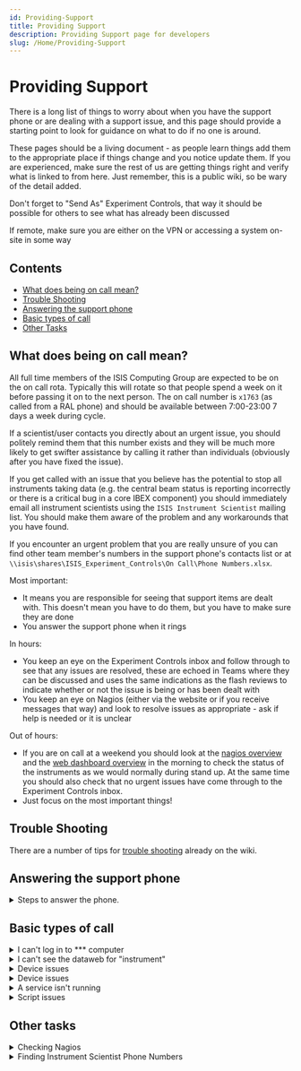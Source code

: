 ```yaml
---
id: Providing-Support
title: Providing Support
description: Providing Support page for developers
slug: /Home/Providing-Support
---
```


# Providing Support

There is a long list of things to worry about when you have the support phone or are dealing with a support issue, and this page should provide a starting point to look for guidance on what to do if no one is around.

These pages should be a living document - as people learn things add them to the appropriate place if things change and you notice update them. If you are experienced, make sure the rest of us are getting things right and verify what is linked to from here. Just remember, this is a public wiki, so be wary of the detail added.

Don't forget to "Send As" Experiment Controls, that way it should be possible for others to see what has already been discussed

If remote, make sure you are either on the VPN or accessing a system on-site in some way

## Contents
- [What does being on call mean?](#what-does-being-on-call-mean)
- [Trouble Shooting](#trouble-shooting)
- [Answering the support phone](#answering-the-support-phone)
- [Basic types of call](#basic-types-of-call)
- [Other Tasks](#other-tasks)

## What does being on call mean?

All full time members of the ISIS Computing Group are expected to be on the on call rota. Typically this will rotate so that people spend a week on it before passing it on to the next person. The on call number is `x1763` (as called from a RAL phone) and should be available between 7:00-23:00 7 days a week during cycle.

If a scientist/user contacts you directly about an urgent issue, you should politely remind them that this number exists and they will be much more likely to get swifter assistance by calling it rather than individuals (obviously after you have fixed the issue).

If you get called with an issue that you believe has the potential to stop all instruments taking data (e.g. the central beam status is reporting incorrectly or there is a critical bug in a core IBEX component) you should immediately email all instrument scientists using the `ISIS Instrument Scientist` mailing list. You should make them aware of the problem and any workarounds that you have found.

If you encounter an urgent problem that you are really unsure of you can find other team member's numbers in the support phone's contacts list or at `\\isis\shares\ISIS_Experiment_Controls\On Call\Phone Numbers.xlsx`.

Most important:
  - It means you are responsible for seeing that support items are dealt with. This doesn't mean you have to do them, but you have to make sure they are done
  - You answer the support phone when it rings

In hours:
  - You keep an eye on the Experiment Controls inbox and follow through to see that any issues are resolved, these are echoed in Teams where they can be discussed and uses the same indications as the flash reviews to indicate whether or not the issue is being or has been dealt with
  - You keep an eye on Nagios (either via the website or if you receive messages that way) and look to resolve issues as appropriate - ask if help is needed or it is unclear

Out of hours:
  - If you are on call at a weekend you should look at the [nagios overview](https://varanus.nd.rl.ac.uk/nagios/) and the [web dashboard overview](http://dataweb.isis.rl.ac.uk/IbexDataweb/Overview/ibexOverview.html) in the morning to check the status of the instruments as we would normally during stand up. At the same time you should also check that no urgent issues have come through to the Experiment Controls inbox.
  - Just focus on the most important things!

## Trouble Shooting

There are a number of tips for [trouble shooting](trouble-shooting-pages) already on the wiki.

## Answering the support phone
<details>
<summary> Steps to answer the phone. </summary>
<div>

  1. Greet the caller with something that tells them they are talking to the right team, e.g. just respond with "ISIS Experiment Controls Support"
  1. Make a note* of the time
  1. Make a note* of the name of the instrument and the name or at least the role of the caller, if possible - sometimes they are quick and you don't get to catch it, or they don't actually say who it is. These calls can be from users in cabins, or from the MCR, knowing who called you about the problem can help if others need to follow it up.
  1. Make a note* of the basic problem.
  1. If you can solve the problem do so, if you can't start finding the appropriate answers in this guide or by reaching out to others.

  * Notes can be mental notes - but don't be afraid to write everything down either, you have to write it all down for the out of hours calls anyway.

</div>
</details>

## Basic types of call
<details>
<summary>I can't log in to *** computer</summary>
<div>

1. What is the name of the computer? 
- If it is the NDX or NDH, we care, look at the next steps, there are a small subset of other systems we support that others might be logging into which will be listed in the older SharePoint along with the access information as appropriate. 
- Anything else, NDC, NDL, NDW:
    - in office hours refer them to the service desk
    - out of hours if you can help do so, but this is a best efforts offering, and you might not be able to do anything. If you can't resolve the issue out of the service desk hours, there is no easy escalation option. An inability to log in due to incorrect passwords will fail over after a length of time, but most of us cannot access Active Directory to reset it, so they will have to find a way around it differently.
- If attempting to connect to EMMA, remember the -A
2. Unable to connect to NDX via RDP
- Try yourself to RDP, if you can ask reporter to try again, if they can't it is a connectivity issue for the system they are using to site, in hours refer them to the service desk, out of hours this is best efforts. Check the ISIS Computing O365 SharePoint for more information.
- Check ping to the NDX, and to the NDH
    - If there are any issues with these pings, following the instructions relating to them and the DRACs  in the older SharePoint
3. Wrong password entered too many times on anything other than NDX
- We can't resolve this

</div>
</details>

<details>
<summary>I can't see the dataweb for "instrument"</summary>
<div>
 
1. Check whether or not you can see that dataweb, and how extensive the failure is (one instrument, many, all) (TODO: Find out the solution for this, is it always restart the dataweb server/JSON_BOURNE?)

</div>
</details>

<details>
<summary>Device issues</summary>
<div>


1. I can't talk to device/my blocks are showing as disconnected/IOC isn't working
    - Check that the IOC is running
    - Check that the device is turned on
    - Check if your problem is already listed on the [device/ioc wiki pages](https://github.com/ISISComputingGroup/ibex_developers_manual/wiki/Specific-Device-IOC).
    - If the device is a DAQmx one, look at it in MAX, and perform a self-test
    - Device not responding
        * Stop the IOC (or VI) and try to connect via a more direct route, e.g. Putty
        * Check the cabling, and that ports etc. are correct
        * For serial devices, check using the MOXA web interface that bytes are being sent and received on the correct port. Moxa IPs are listed [here](http://beamlog.nd.rl.ac.uk/inst_summary.xml) and the login details are on the usual passwords page.
    - If the device is unable to interact in any way, refer this to the appropriate hardware team (via the MCR out of hours)
    - If the device responds via a more direct route, but not via the IOC/VI
        * Make sure the settings in the IOC/VI are correct
        * If the IOC/VI have been updated since the device last worked correctly, roll back to a version that is known to work, and raise a ticket to investigate the issue and find a more sustainable solution
2. I can't use this button to get to more details/why doesn't this bit of the OPI work
    - Check they are in manager mode
3. I need to add this device to my system
    - Check [the user manual](https://github.com/ISISComputingGroup/ibex_user_manual/wiki) for IBEX, for SECI, if you don't know already ask someone else
4. My motor won't move
    - Are both limits made?
        - Yes: Something has happened in the physical realm, refer it to EUSG via the MCR
        - No: Go to next consideration
    - Is any of the other information updating for that motor controller?
        - Yes: Go to next consideration
        - No: Under IBEX go to the engineering device screen, under SECI open the advanced motor functions and go to the console tab, do not send any characters but send a command, if the response is anything but `:` then the Galil is in a fault mode of some kind which will involve restarts etc.
            * If the Galil is unresponsive refer it to EUSG via the MCR 
    - Looking at the specific motor:
        - Are you trying to move in the same direction as an active limit switch?
            - Yes: Try moving in the other direction, if you can move that way to a requested position all is fine
        - Are you able to move in either direction?
            - No: Check for hardware faults (potentially as a referral to EUSG via the MCR)
        - If it is able to move, is the encoder tracking in the same direction as the requested motion?
            - No: The motor setup is probably incorrect, recommission the motor
            - Yes: Feel bewildered as this should be a moving motor
5. My device isn't behaving as I expect
    - Verify that the device expected on that port is the device connected on that port
    - Treat it as a device that is unable to interact
    - Check the error logs (either through the log interface in the GUI, the console logs, or other appropriate method)
    - Verify that the behavior you're seeing is not a known quirk of the device. These quirks are often detailed on the [device/ioc wiki pages](https://github.com/ISISComputingGroup/ibex_developers_manual/wiki/Specific-Device-IOC)


</div>
</details>

<details>
<summary>Device issues</summary>
<div>

1. I can't talk to device/my blocks are showing as disconnected/IOC isn't working
    - Check that the IOC is running
    - Check that the device is turned on
    - Check if your problem is already listed on the [device/ioc wiki pages](https://github.com/ISISComputingGroup/ibex_developers_manual/wiki/Specific-Device-IOC).
    - If the device is a DAQmx one, look at it in MAX, and perform a self-test
    - Device not responding
        * Stop the IOC (or VI) and try to connect via a more direct route, e.g. Putty
        * Check the cabling, and that ports etc. are correct
        * For serial devices, check using the MOXA web interface that bytes are being sent and received on the correct port. Moxa IPs are listed [here](http://beamlog.nd.rl.ac.uk/inst_summary.xml) and the login details are on the usual passwords page.
    - If the device is unable to interact in any way, refer this to the appropriate hardware team (via the MCR out of hours)
    - If the device responds via a more direct route, but not via the IOC/VI
        * Make sure the settings in the IOC/VI are correct
        * If the IOC/VI have been updated since the device last worked correctly, roll back to a version that is known to work, and raise a ticket to investigate the issue and find a more sustainable solution
2. I can't use this button to get to more details/why doesn't this bit of the OPI work
    - Check they are in manager mode
3. I need to add this device to my system
    - Check [the user manual](https://github.com/ISISComputingGroup/ibex_user_manual/wiki) for IBEX, for SECI, if you don't know already ask someone else
4. My motor won't move
    - Are both limits made?
        - Yes: Something has happened in the physical realm, refer it to EUSG via the MCR
        - No: Go to next consideration
    - Is any of the other information updating for that motor controller?
        - Yes: Go to next consideration
        - No: Under IBEX go to the engineering device screen, under SECI open the advanced motor functions and go to the console tab, do not send any characters but send a command, if the response is anything but `:` then the Galil is in a fault mode of some kind which will involve restarts etc.
            * If the Galil is unresponsive refer it to EUSG via the MCR 
    - Looking at the specific motor:
        - Are you trying to move in the same direction as an active limit switch?
            - Yes: Try moving in the other direction, if you can move that way to a requested position all is fine
        - Are you able to move in either direction?
            - No: Check for hardware faults (potentially as a referral to EUSG via the MCR)
        - If it is able to move, is the encoder tracking in the same direction as the requested motion?
            - No: The motor setup is probably incorrect, recommission the motor
            - Yes: Feel bewildered as this should be a moving motor
5. My device isn't behaving as I expect
    - Verify that the device expected on that port is the device connected on that port
    - Treat it as a device that is unable to interact
    - Check the error logs (either through the log interface in the GUI, the console logs, or other appropriate method)
    - Verify that the behavior you're seeing is not a known quirk of the device. These quirks are often detailed on the [device/ioc wiki pages](https://github.com/ISISComputingGroup/ibex_developers_manual/wiki/Specific-Device-IOC)


</div>
</details>

<details>
<summary>A service isn't running</summary>
<div>

1. There are a few things that have services which run, especially the databases, and it is possible after a crash/other restart that these don't start up again, starting task manager as an administrator should allow you to start the service in question
2. If it is not one of our services (e.g. swipe systems, ERA), we cannot resolve the issue, escalate as appropriate (TODO: Make sure the different escalation methods are documented)


</div>  
</details>

<details>
<summary>Script issues</summary>
<div>

1. My script won't load
    - If `g.load_script` is being used and you see errors of the form `E:  1: error description (error-name)`, these errors are coming from the linter. Detailed linter troubleshooting is available [here](https://github.com/ISISComputingGroup/ibex_user_manual/wiki/Error-Checking-Troubleshooting).
2. My script isn't behaving in the way I expect it to
    - This is a best efforts, and not everyone can provide the same level of support
    - Look at it with respect to basic coding standards and obvious race condition points
    - (TODO: Complete this section)

</div>
</details>

## Other tasks
<details>
<summary>Checking Nagios</summary>
<div>
  
1. This is usually considered during the daily stand up.

2. Out of cycle we only worry about the most critical items.

3. In cycle there are more things to be aware of and waiting until the next stand up meeting can be too long.

4. Some issues can only be solved by specific individuals, it is still worth making sure they are aware that there is a problem as they might not have seen the issue yet.

5. Any space issues in a computer.
    - Check that there isn't just one large raw/nexus file - if there is then the warning should disappear soon or it is a different problem than just space, otherwise go on to the next step.
    - Contact the Instrument Scientists to let them know that something needs doing to their system, and ask when you might be able to take over their computer to ensure they have enough space.
    - When there is an opportunity delete some of the oldest log files, if the database (IBEX systems only) is large then trim it as per an update.

6. The CPU/memory usage is high.
    - Check which processes are high, and the graph to see how long they have been high.
    - If this looks like a steady climb, if you can determine the source create a ticket for investigation.
    - Contact the Instrument Scientists to let them know that there is an issue, and ask them to restart appropriate items when they have a chance. Note that restarting the IBEX server is least likely to be required.

</div>
</details>

<details>
<summary>Finding Instrument Scientist Phone Numbers</summary>
<div>

To find contact numbers for instrument scientists and cabin phone numbers for instruments, the following website is available: [Instrument Map](https://www.isis.stfc.ac.uk/Pages/Instruments.aspx). On this page you can either click on the instrument (in the top image), or click the `Contacts And Support > Instrument Scientists` tab and find the instrument you are looking for.

</div>
</details>

